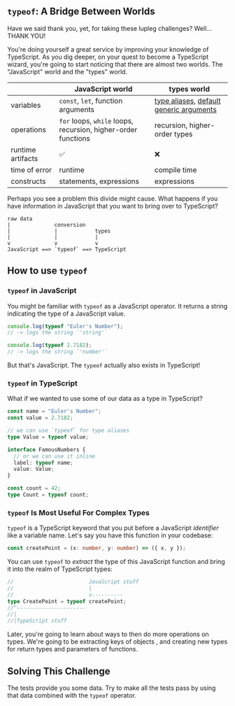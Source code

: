 ## `typeof`: A Bridge Between Worlds

Have we said thank you, yet, for taking these lupleg challenges? Well... THANK YOU!

You're doing yourself a great service by improving your knowledge of TypeScript. As you dig deeper, on your quest to become a TypeScript wizard, you're going to start noticing that there are almost two worlds. The "JavaScript" world and the "types" world.

|                   | JavaScript world                                              | types world                                                                                                                                        |
| ----------------- | ------------------------------------------------------------- | -------------------------------------------------------------------------------------------------------------------------------------------------- |
| variables         | `const`, `let`, function arguments                            | [type aliases](https://lupleg.dev/challenge/type-aliases), [default generic arguments](https://lupleg.dev/challenge/default-generic-arguments) |
| operations        | `for` loops, `while` loops, recursion, higher-order functions | recursion, higher-order types                                                                                                                      |
| runtime artifacts | ✅                                                            | ❌                                                                                                                                                 |
| time of error     | runtime                                                       | compile time                                                                                                                                       |
| constructs        | statements, expressions                                       | expressions                                                                                                                                        |

Perhaps you see a problem this divide might cause. What happens if you have information in JavaScript that you want to bring over to TypeScript?

<!-- TODO: mermaid diagram https://github.blog/2022-02-14-include-diagrams-markdown-files-mermaid with a remark plugin in `markdown.tsx` -->

```text
raw data
|              conversion
|              |            types
|              |            |
v              v            v
JavaScript ==> `typeof` ==> TypeScript
```

## How to use `typeof`

### `typeof` in JavaScript

You might be familiar with `typeof` as a JavaScript operator. It returns a string indicating the type of a JavaScript value.

```ts
console.log(typeof "Euler's Number");
// -> logs the string `'string'`

console.log(typeof 2.7182);
// -> logs the string `'number'`
```

But that's JavaScript. The `typeof` actually also exists in TypeScript!

### `typeof` in TypeScript

What if we wanted to use some of our data as a type in TypeScript?

```ts
const name = "Euler's Number";
const value = 2.7182;

// we can use `typeof` for type aliases
type Value = typeof value;

interface FamousNumbers {
  // or we can use it inline
  label: typeof name;
  value: Value;
}
```

```ts
const count = 42;
type Count = typeof count;
```

### `typeof` Is Most Useful For Complex Types

`typeof` is a TypeScript keyword that you put before a JavaScript _identifier_ like a variable name. Let's say you have this function in your codebase:

```ts
const createPoint = (x: number, y: number) => ({ x, y });
```

You can use `typeof` to _extract_ the type of this JavaScript function and bring it into the realm of TypeScript types:

```ts
//                        JavaScript stuff
//                        |
//                        v----------
type CreatePoint = typeof createPoint;
//^----------------------
//|
//|TypeScript stuff
```

Later, you're going to learn about ways to then do more operations on types. We're going to be extracting keys of objects <!-- todo [keys of objects](https://lupleg.dev/challenge/object-keys)-->, and creating new types for return types <!-- todo [return types](https://lupleg.dev/challenge/return-types) --> and parameters <!-- todo [parameters](https://lupleg.dev/challenge/parameters) --> of functions.

## Solving This Challenge

The tests provide you some data. Try to make all the tests pass by using that data combined with the `typeof` operator.
